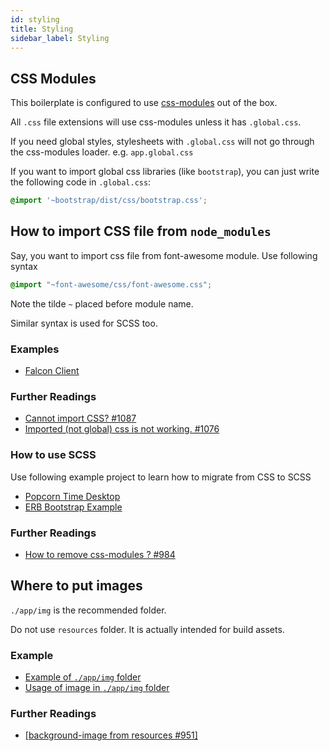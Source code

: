 ```yaml
---
id: styling
title: Styling
sidebar_label: Styling
---
```


## CSS Modules

This boilerplate is configured to use [css-modules](https://github.com/css-modules/css-modules) out of the box.

All `.css` file extensions will use css-modules unless it has `.global.css`.

If you need global styles, stylesheets with `.global.css` will not go through the
css-modules loader. e.g. `app.global.css`

If you want to import global css libraries (like `bootstrap`), you can just write the following code in `.global.css`:

```css
@import '~bootstrap/dist/css/bootstrap.css';
```

## How to import CSS file from `node_modules`

Say, you want to import css file from font-awesome module. Use following syntax

```css
@import "~font-awesome/css/font-awesome.css";
```

Note the tilde `~` placed before module name.

Similar syntax is used for SCSS too.

### Examples

* [Falcon Client](https://github.com/falcon-client/falcon/blob/master/app/app.global.css#L1)

### Further Readings

* [Cannot import CSS? #1087](https://github.com/electron-react-boilerplate/electron-react-boilerplate/issues/1087)
* [Imported (not global) css is not working. #1076](https://github.com/electron-react-boilerplate/electron-react-boilerplate/issues/1076)

### How to use SCSS

Use following example project to learn how to migrate from CSS to SCSS

* [Popcorn Time Desktop](https://github.com/amilajack/popcorn-time-desktop)
* [ERB Bootstrap Example](https://github.com/amilajack/erb-bootstrap-example)

### Further Readings

* [How to remove css-modules ? #984](https://github.com/electron-react-boilerplate/electron-react-boilerplate/issues/984)

## Where to put images

`./app/img` is the recommended folder.

Do not use `resources` folder. It is actually intended for build assets.

### Example

* [Example of `./app/img` folder](https://github.com/amilajack/popcorn-time-desktop/tree/master/app/images)
* [Usage of image in `./app/img` folder](https://github.com/amilajack/popcorn-time-desktop/blob/master/app/components/card/Card.js#L10-L11)

### Further Readings

* [[background-image from resources #951]](https://github.com/electron-react-boilerplate/electron-react-boilerplate/issues/951)
